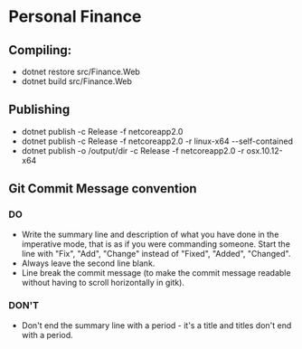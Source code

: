 # Personal Finance

## Compiling:
- dotnet restore src/Finance.Web
- dotnet build src/Finance.Web

## Publishing
- dotnet publish -c Release -f netcoreapp2.0
- dotnet publish -c Release -f netcoreapp2.0 -r linux-x64 --self-contained
- dotnet publish -o /output/dir -c Release -f netcoreapp2.0 -r osx.10.12-x64

## Git Commit Message convention
### DO
- Write the summary line and description of what you have done in the imperative mode, that is as if you were commanding someone. Start the line with "Fix", "Add", "Change" instead of "Fixed", "Added", "Changed".
- Always leave the second line blank.
- Line break the commit message (to make the commit message readable without having to scroll horizontally in gitk).

### DON'T
- Don't end the summary line with a period - it's a title and titles don't end with a period.